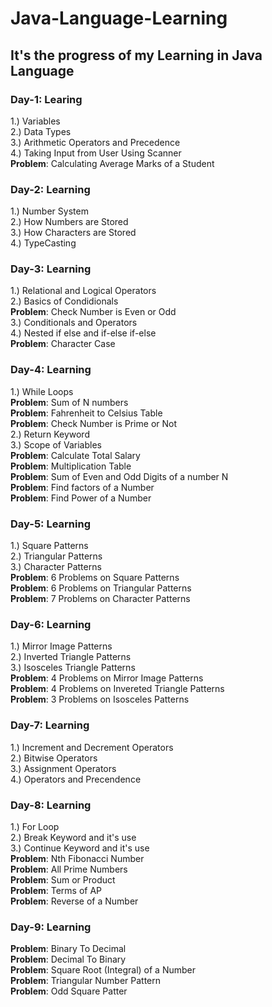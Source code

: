 # Java-Language-Learning
## It's the progress of my Learning in Java Language
### Day-1: Learing
1.) Variables\
2.) Data Types\
3.) Arithmetic Operators and Precedence\
4.) Taking Input from User Using Scanner\
**Problem**: Calculating Average Marks of a Student

### Day-2: Learning
1.) Number System\
2.) How Numbers are Stored\
3.) How Characters are Stored\
4.) TypeCasting

### Day-3: Learning
1.) Relational and Logical Operators\
2.) Basics of Condidionals\
**Problem**: Check Number is Even or Odd\
3.) Conditionals and Operators\
4.) Nested if else and if-else if-else\
**Problem**: Character Case

### Day-4: Learning
1.) While Loops\
**Problem**: Sum of N numbers\
**Problem**: Fahrenheit to Celsius Table\
**Problem**: Check Number is Prime or Not\
2.) Return Keyword\
3.) Scope of Variables\
**Problem**: Calculate Total Salary\
**Problem**: Multiplication Table\
**Problem**: Sum of Even and Odd Digits of a number N\
**Problem**: Find factors of a Number\
**Problem**: Find Power of a Number

### Day-5: Learning
1.) Square Patterns\
2.) Triangular Patterns\
3.) Character Patterns\
**Problem**: 6 Problems on Square Patterns\
**Problem**: 6 Problems on Triangular Patterns\
**Problem**: 7 Problems on Character Patterns

### Day-6: Learning
1.) Mirror Image Patterns\
2.) Inverted Triangle Patterns\
3.) Isosceles Triangle Patterns\
**Problem**: 4 Problems on Mirror Image Patterns\
**Problem**: 4 Problems on Invereted Triangle Patterns\
**Problem**: 3 Problems on Isosceles Patterns


### Day-7: Learning
1.) Increment and Decrement Operators\
2.) Bitwise Operators\
3.) Assignment Operators\
4.) Operators and Precendence

### Day-8: Learning
1.) For Loop\
2.) Break Keyword and it's use\
3.) Continue Keyword and it's use\
**Problem**: Nth Fibonacci Number\
**Problem**: All Prime Numbers\
**Problem**: Sum or Product\
**Problem**: Terms of AP\
**Problem**: Reverse of a Number

### Day-9: Learning
**Problem**: Binary To Decimal\
**Problem**: Decimal To Binary\
**Problem**: Square Root (Integral) of a Number\
**Problem**: Triangular Number Pattern\
**Problem**: Odd Square Patter

